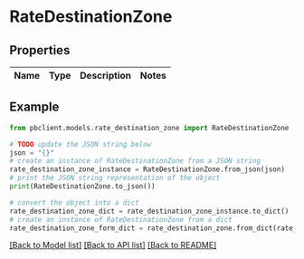 # RateDestinationZone


## Properties

Name | Type | Description | Notes
------------ | ------------- | ------------- | -------------

## Example

```python
from pbclient.models.rate_destination_zone import RateDestinationZone

# TODO update the JSON string below
json = "{}"
# create an instance of RateDestinationZone from a JSON string
rate_destination_zone_instance = RateDestinationZone.from_json(json)
# print the JSON string representation of the object
print(RateDestinationZone.to_json())

# convert the object into a dict
rate_destination_zone_dict = rate_destination_zone_instance.to_dict()
# create an instance of RateDestinationZone from a dict
rate_destination_zone_form_dict = rate_destination_zone.from_dict(rate_destination_zone_dict)
```
[[Back to Model list]](../README.md#documentation-for-models) [[Back to API list]](../README.md#documentation-for-api-endpoints) [[Back to README]](../README.md)


